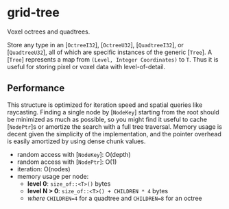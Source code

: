 # grid-tree

Voxel octrees and quadtrees.

Store any type in an [`OctreeI32`], [`OctreeU32`], [`QuadtreeI32`], or [`QuadtreeU32`], all of which are specific instances
of the generic [`Tree`]. A [`Tree`] represents a map from `(Level, Integer Coordinates)` to `T`. Thus it is useful for
storing pixel or voxel data with level-of-detail.

## Performance

This structure is optimized for iteration speed and spatial queries like raycasting. Finding a single node by [`NodeKey`]
starting from the root should be minimized as much as possible, so you might find it useful to cache [`NodePtr`]s or
amortize the search with a full tree traversal. Memory usage is decent given the simplicity of the implementation, and the
pointer overhead is easily amortized by using dense chunk values.

- random access with [`NodeKey`]: O(depth)
- random access with [`NodePtr`]: O(1)
- iteration: O(nodes)
- memory usage per node:
  - **level 0**: `size_of::<T>()` bytes
  - **level N > 0**: `size_of::<T>() + CHILDREN * 4` bytes
  - *where* `CHILDREN=4` for a quadtree and `CHILDREN=8` for an octree
